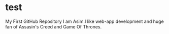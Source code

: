 test
====

My First GitHub Repository
I am Asim.I like web-app development and huge fan of Assasin's Creed and Game Of Thrones.
